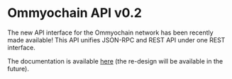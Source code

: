 # Ommyochain API v0.2

The new API interface for the Ommyochain network has been recently made available! This API unifies JSON-RPC and REST API
under one REST interface.

The documentation is available [here](https://docs.ommyochain.io/apiv02-docs.html) (the re-design will be available in the
future).
